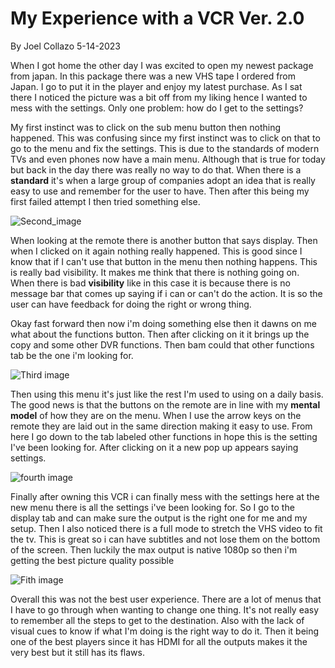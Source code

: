# My Experience with a VCR Ver. 2.0

By Joel Collazo    5-14-2023

When I got home the other day I was excited to open my newest package from japan. In this package there was a new VHS tape I ordered from Japan. I go to put it in the player and enjoy my latest purchase. As I sat there I noticed the picture was a bit off from my liking hence I wanted to mess with the settings. Only one problem: how do I get to the settings?

My first instinct was to click on the sub menu button then nothing happened. This was confusing since my first instinct was to click on that to go to the menu and fix the settings. This is due to the standards of modern TVs and even phones now have a main menu. Although  that is true for today but back in the day there was really no way to do that. When there is a **standard** it's when a large group of companies adopt an idea that is really easy to use and remember for the user to have. Then after this being my first failed attempt I then tried something else.


![Second_image](https://github.com/UsabilityEngineering/ux-portfolio-WZRD95/assets/123515727/09ce92b4-238a-47f1-8f8c-116d24ebc188)


When looking at the remote there is another button that says display. Then when I clicked on it again nothing really happened. This is good since I know that if I can't use that button in the menu then nothing happens. This is really bad visibility. It makes me think that there is nothing going on. When there is bad **visibility** like in this case it is because there is no message bar that comes up saying if i can or can't do the action. It is so the user can have feedback for doing the right or wrong thing.

Okay fast forward then now i'm doing something else then it dawns on me what about the functions button. Then after clicking on it it brings up the copy and some other DVR  functions. Then bam could that other functions tab be the one i'm looking for.


![Third image](https://github.com/UsabilityEngineering/ux-portfolio-WZRD95/assets/123515727/55ad270e-dd4d-40f1-8d5e-2328d0eb3d7a)


Then using this menu it's just like the rest I'm used to using on a daily basis. The good news is that the buttons on the remote are in line with my **mental** **model** of how they are on the menu. When I use the arrow keys on the remote they are laid out in the same direction making it easy to use. From here I go down to the tab labeled other functions in hope this is the setting I've been looking for. After clicking on it a new pop up appears saying settings. 


![fourth image](https://github.com/UsabilityEngineering/ux-portfolio-WZRD95/assets/123515727/2c2c639b-93f7-4b4a-9157-5215a2bd0c2d)


Finally after owning this VCR i can finally mess with the settings here at the new menu there is all the settings i've been looking for. So I go to the display tab and can make sure the output is the right one for me and my setup. Then I also noticed there is a full mode to stretch the VHS video to fit the tv. This is great so i can have subtitles and not lose them on the bottom of the screen. Then luckily the max output is native 1080p so then i'm getting the best picture quality possible 


![Fith image](https://github.com/UsabilityEngineering/ux-portfolio-WZRD95/assets/123515727/69a0a0f8-ac0c-4863-bc30-6a08b6498795)


Overall this was not the best user experience. There are a lot of menus that I have to go through when wanting to change one thing. It's not really easy to remember all the steps to get to the destination. Also with the lack of visual cues to know if what I'm doing is the right way to do it. Then it being one of the best players since it has HDMI for all the outputs makes it the very best but it still has its flaws. 

